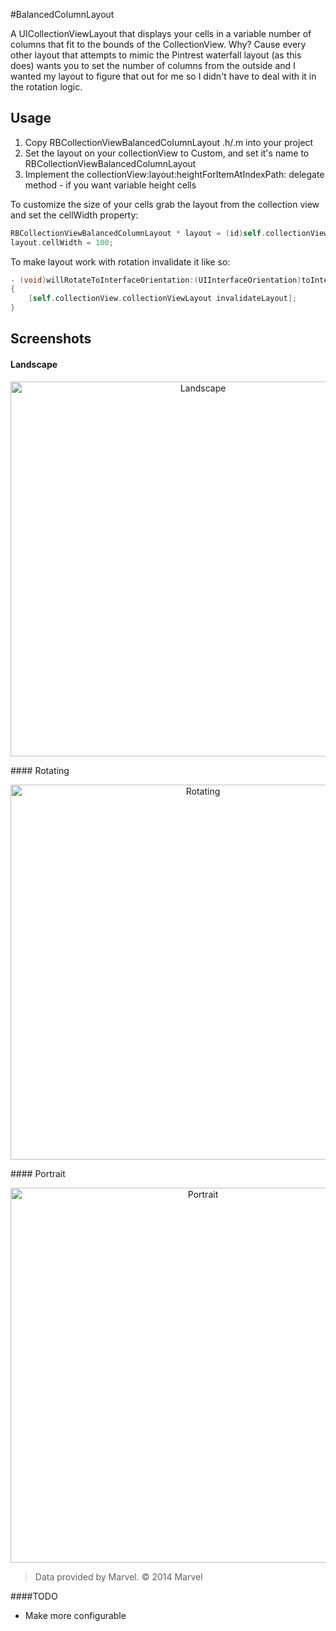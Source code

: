 #BalancedColumnLayout

A UICollectionViewLayout that displays your cells in a variable number of columns that fit to the bounds of the CollectionView.  Why? Cause every other layout that attempts to mimic the Pintrest waterfall layout (as this does) wants you to set the number of columns from the outside and I wanted my layout to figure that out for me so I didn't have to deal with it in the rotation logic.

## Usage

1. Copy RBCollectionViewBalancedColumnLayout .h/.m into your project
2. Set the layout on your collectionView to Custom, and set it's name to RBCollectionViewBalancedColumnLayout
3. Implement the collectionView:layout:heightForItemAtIndexPath: delegate method - if you want variable height cells

To customize the size of your cells grab the layout from the collection view and set the cellWidth property:
``` objective-c
RBCollectionViewBalancedColumnLayout * layout = (id)self.collectionView.collectionViewLayout;
layout.cellWidth = 100;
```

To make layout work with rotation invalidate it like so:
``` objective-c
- (void)willRotateToInterfaceOrientation:(UIInterfaceOrientation)toInterfaceOrientation duration:(NSTimeInterval)duration
{
	[self.collectionView.collectionViewLayout invalidateLayout];
}
```

## Screenshots

#### Landscape
<p align="center">
<img src="https://raw.github.com/eoghain/RBCollectionViewBalancedColumnLayout/master/Images/landscape.png" alt="Landscape" title="Screenshot 5" height="600">
</p>
#### Rotating
<p align="center">
<img src="https://raw.github.com/eoghain/RBCollectionViewBalancedColumnLayout/master/Images/rotation.png" alt="Rotating" title="Screenshot 2" height="600">
</p>
#### Portrait
<p align="center">
<img src="https://raw.github.com/eoghain/RBCollectionViewBalancedColumnLayout/master/Images/portrait.png" alt="Portrait" title="Screenshot 2" height="600">
</p>

>Data provided by Marvel. © 2014 Marvel


####TODO

* Make more configurable
